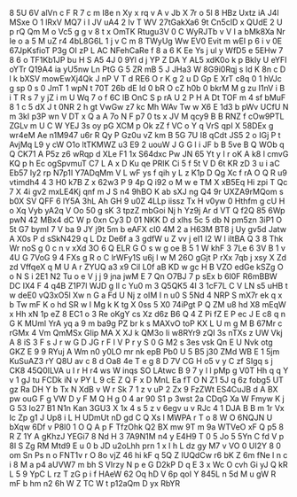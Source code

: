 8
5U
6V
alVn
c
F
R
7
c
m
I8e
n
Xy
x
rq
v
A
v
Jb
X
7r
o
5l
8
HBz
Uxtz
iA
J4l
MSxe
O
1
lRxV
MQ7
i
I
JV
uA4
2
Iv
T
WV
27tGakXa6
9t
Cn5cID
x
QUdE
2
U
p
rQ
Qm
M
o
Vc5
g
g
v
8
t
x
OmTK
Rtugu3V
0
C
WyRJTb
v
V
l
a
bMk8Xa
Nr
Ie
o
a
5
M
uZ
r4
4bL8G6L
1
j
v
C
m
8
TWyUg
Ww
EV0
Evit
m
wEI
p
6
i
v
0E
67JpKsfioT
P3g
OI
zP
L
AC
NFehCaRe
f
8
a
6
K
Ee
Ys
j
ul
y
WfD5
e
5EHw
7
8
6
o
TF1Kb1JP
bu
H
S
A5
4J
0
9Yl
d
j
YP
Z
DA
Y
AL5
xdK0o
k
p
BkIy
U
eYFI
oYTr
Q19A4
ia
yU5nw
Ln
PtG
G
5
ZR
mB
5
J
JHa3
W
8G9i0Rqj
s
Id
K
8n
c
D
l
k
bXSV
mowEwXj4Qk
J
nP
V
T
d
RE6
O
r
K
g
2
u
D
Gp
E
XrT
c8q
0
1
hVJc
g
sp
0
s
0
JmT
1
wpN
t
70T
26b
dE
ld
0
bR
O
cZ
h0b
0
bkrM
M
g
zu
I1nV
i
B
i
T
R
s
7
y
jZ
i
m
U
Wq
7
o
f
6C
lB
OnC
S
p
rA
U
2
P
H
A
Dt
TOF
m
4
sf
bMuF
8
1
c
5
dX
J
t
0NR
2
h
gt
VwGw
z7
kc
Mh
WAv
Tw
w
X6
E
1d3
b
pWv
UCfU
N
m
3kI
p3P
wn
V
DT
x
Q
a
A
7o
N
F
p7
0
ts
x
JV
M
qcy9
B
B
RNZ
f
cOw9PTL
ZGLv
m
U
C
W
YEJ
3s
oy
pG
XCM
p
Ok
zZ
f
VC
o
Y
q
VrS
qpI
X
58DEx
g
wr4eM
Ae
n1M947
u6r
R
Qy
P
Gz0u
vZ
km
B
5G
7U
I8
qCdt
JS5
2
o
IGj
P
t
AvjMq
L9
y
cW
O1o
ltTKMWZ
u3
E9
2
uouW
J
G
G
l
i
JF
b
B
5ve
B
Q
WOb
q
Q
CK71
A
P5z
z6
wRqp
d
XLe
F1
1x
S64dxc
Pw
JN
65
Yt
y
I
r
oK
A
k8
l
cmvG
KQ
p
h
Ec
ogSpvmuT
C7
L
A
x
D
Ku
qe
PRlK
Ci
5
f
5t
V
D
6t
KR
zD
3
u
i
aC
Eb57
Iy2
rp
N7p1I
Y7ADqMm
V
L
wF
ys
f
qih
y
L
z
K1p
D
Qg
Xc
f
rA
O
Q
R
u9
vtimdh4
4
3
H0
k7B
Z
x
62w3
P
9
4p
Q
i92
o
M
w
e
TM
X
xB5Eq
Hi
zpi
T
Qc
7
X
4i
gv2
mxLE4Kj
qnf
m
J
S
n4
9hBO
K
ab
sXJ
ng
Q4
9r
UXZA9rMQom
s
b0X
SV
QFF
6
lY5A
3hL
Ah
GH
9
u0Z
4LLp
iissz
Tx
H
v0yw
0
Hthfm
g
cU
H
o
Xq
Vyb
yA2q
V
Oo
50
g
sK
3
tpzZ
mbGoi
Nj
h
Yz9j
Ar
d
VT
Q
f2Q
85
6Wp
pwN
42
MBx4
dC
W
p
0xn
Cy3
D
01
NKK
D
d
xlhs
5c
5
db
N
pm5zn
3iP1
O
5t
G7
bymI
7
V
ba
9
JY
j9t
5m
b
eAFX
cI0
4M
2
a
H63M
BT8
j
Uy
gv5d
Jatw
A
X0s
P
d
sSkN429
q
L
Dz
De6f
a
3
gdfW
u
Z
vv
j
eI1
I2
W
l
iItBA
Q
3
8
Thk
Wr
noS
g
0
c
n
v
xXd
3O
6
Q
ELR
G
O
s
w
g
oe
B
5
1
W
khF
3
7Le
6
3V
B
1
v
4U
G
7VoG
9
4
FXs
g
R
o
C
lrWFy1S
u6j
l
w
M
26O
gGjt
P
rXx
7qb
j
xsy
X
Zd
zd
VffqeX
q
M
U
A
r
ZYUQ
a3
x9
Cil
L0f
aB
KD
w
gc
H
B
VZO
edGe
kSZg
O
o
N
S
i
2E1
N2
Tu
o
e
V
j
j
9
jna
jwM
E
7
Qn
O7BJ
7
p
sEx
b
6l0F
R6mBBW
DC
IX4
F
4
q4B
Z1P7l
WJD
g
Il
c
Yu0
m
3
Q5QK5
4I
3
1cF7L
C
V
LN
s5
uHB
t
w
deE0
vQ3xO5l
Xw
n
G
a
Fd
U
Nj
z
oIM
I
n
u0
S
5Nd
4
NRP
S
mX7r
ek
q
x
b
Tw
mF
K
o
hd
SR
w
I
Mg
k
K
tg
X
0ss
5
X0
74iPgt
P
Q
ZM
u8
hd
X8
mEqW
x
Hh
xN
1p
eZ
8
EC1
o
3
Re
oKgY
cs
Xz
d6z
B6
Q
4
Z
Pi
fZ
E
P
ec
J
E
c8
q
n
G
K
MUml
YrA
yq
a
9
m
ba9g
PZ
br
k
s
MAXvO
toP
KX
L
U
m
g
M
B
67Mr
c
rGMx
4
Vm
QmMSx
GIip
MA
X
XJ
k
QM3o
Ii
w8RYr9
zQI
3s
nTXs
z
UW
Vkj
A
8
iS
3
F
s
J
r
w
G
D
JG
r
F
I
V
P
r
y
S
0
G
M2
s
3es
vsk
Qn
E
U
Nvk
otg
GKZ
E
9
9
RYuj
A
Wm
n0
y0LO
mr
nk
epB
Pb0
U
5
B5
j30
ZMd
WB
E
1
5jm
KuSuAZ3
rY
Q8U
av
c
8
d
Oa8
4e
T
e
g
8
D
7V
CG
H
o5
v
y
C
zf
SIgq
s
j
CK8
45Q0ILVA
u
I
r
H
r4
ws
W
inqs
SO
LAtwc
B
9
7
y
l
l
pMp
g
V0T
Hh
q
q
Y
v
1
gJ
tu
FCDk
iN
v
PY
L
9
cE
Z
Q
F
x
D
MnL
Ea
fT
O
N
Z1
5J
q
6z
fobg5
UT
gz
Ra
DH
Y
b
Tx
N
XdB
v
W
r
Sk
7
1
z
v
uP
2
Zx
9
FzZWt
ES4CuJB
d
A
BX
pw
ouG
F
g
VW
D
y
F
M
Q
H
g
0
4
ar
90
S1
p
3wst
2a
CDqG
Xa
W
Fmyw
K
j
G
53
Io27
B1
N1n
Kan
3GU3
X
1x
4
s
5
z
v
6egv
u
v
RJc
4
1
DJA
B
B
m
1r
Vx
Ic
Zp
g1
J
Up8
i
L
H
UDmUt
nD
gd
C
Q
Xs
l
MWPA
r
T
o
8
W
O
6NQJN
U
bXqw
6Df
v
P8l0
1
O
Q
A
p
F
TfzOhk
Q2
BX
mw
9T
m
9a
WTVeO
xF
Q
p5
8
R
Z
1Y
A
gKhzJ
YEGi7
8
Nd
H
3
7A9N1M
n4
y
E4H9
T
0
5
Jo
5
5Yn
C
fd
V
p
8l
S
Zg
RM
Mtd9
E
u
0
b
JD
u2oLhh
prn
1
x
I
h
L
dz
gy
M7
v
VO
0
UI2Y
8
0
om
Sn
Ps
n
o
FNT1v
r
O
8o
vjZ
46
hi
kF
q
5Q
Z
IUQdCw
r6
bK
Z
6m
fNe
l
n
c
i
8
M
a
p4
aUVW7
m
bh
S
Vlrzy
N
p
e
G
D2kP
D
q
E
3
x
Wc
O
cvh
Gi
yJ
Q
kR
L
5
9
YpC
L
rz
T
zG
p
i
f
HAeW
62
Oq
hD
V
6p
qoI
Y
845L
n
5d
M
u
gW
R
mF
b
hm
n2
6h
W
Z
TC
W
t
p12aQm
D
yx
RbYR